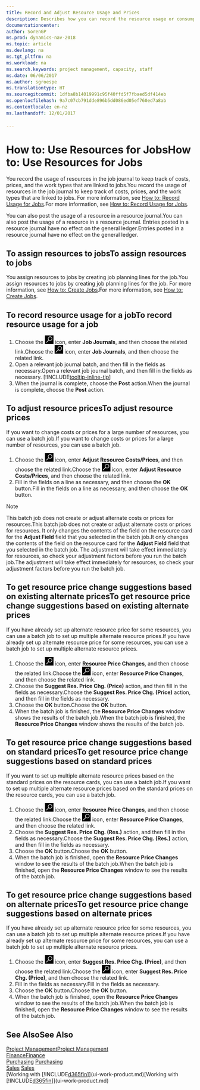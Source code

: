 ```yaml
---
title: Record and Adjust Resource Usage and Prices
description: Describes how you can record the resource usage or consumption associated with a job, to keep track and manage costs, prices, and work types.
documentationcenter: 
author: SorenGP
ms.prod: dynamics-nav-2018
ms.topic: article
ms.devlang: na
ms.tgt_pltfrm: na
ms.workload: na
ms.search.keywords: project management, capacity, staff
ms.date: 06/06/2017
ms.author: sgroespe
ms.translationtype: HT
ms.sourcegitcommit: 1dfba8b14019991c95f40ffd5f7fbaed5df414eb
ms.openlocfilehash: 9a7c07cb791dde896b5dd086ed05ef760ed7a8ab
ms.contentlocale: en-nz
ms.lasthandoff: 12/01/2017

---
```

# <a name="how-to-use-resources-for-jobs"></a><span data-ttu-id="3e904-103">How to: Use Resources for Jobs</span><span class="sxs-lookup"><span data-stu-id="3e904-103">How to: Use Resources for Jobs</span></span>
<span data-ttu-id="3e904-104">You record the usage of resources in the job journal to keep track of costs, prices, and the work types that are linked to jobs.</span><span class="sxs-lookup"><span data-stu-id="3e904-104">You record the usage of resources in the job journal to keep track of costs, prices, and the work types that are linked to jobs.</span></span> <span data-ttu-id="3e904-105">For more information, see [How to: Record Usage for Jobs](projects-how-record-job-usage.md).</span><span class="sxs-lookup"><span data-stu-id="3e904-105">For more information, see [How to: Record Usage for Jobs](projects-how-record-job-usage.md).</span></span>

<span data-ttu-id="3e904-106">You can also post the usage of a resource in a resource journal.</span><span class="sxs-lookup"><span data-stu-id="3e904-106">You can also post the usage of a resource in a resource journal.</span></span> <span data-ttu-id="3e904-107">Entries posted in a resource journal have no effect on the general ledger.</span><span class="sxs-lookup"><span data-stu-id="3e904-107">Entries posted in a resource journal have no effect on the general ledger.</span></span>

## <a name="to-assign-resources-to-jobs"></a><span data-ttu-id="3e904-108">To assign resources to jobs</span><span class="sxs-lookup"><span data-stu-id="3e904-108">To assign resources to jobs</span></span>
<span data-ttu-id="3e904-109">You assign resources to jobs by creating job planning lines for the job.</span><span class="sxs-lookup"><span data-stu-id="3e904-109">You assign resources to jobs by creating job planning lines for the job.</span></span> <span data-ttu-id="3e904-110">For more information, see [How to: Create Jobs](projects-how-create-jobs.md).</span><span class="sxs-lookup"><span data-stu-id="3e904-110">For more information, see [How to: Create Jobs](projects-how-create-jobs.md).</span></span>

## <a name="to-record-resource-usage-for-a-job"></a><span data-ttu-id="3e904-111">To record resource usage for a job</span><span class="sxs-lookup"><span data-stu-id="3e904-111">To record resource usage for a job</span></span>
1. <span data-ttu-id="3e904-112">Choose the ![Search for Page or Report](media/ui-search/search_small.png "Search for Page or Report icon") icon, enter **Job Journals**, and then choose the related link.</span><span class="sxs-lookup"><span data-stu-id="3e904-112">Choose the ![Search for Page or Report](media/ui-search/search_small.png "Search for Page or Report icon") icon, enter **Job Journals**, and then choose the related link.</span></span>
2. <span data-ttu-id="3e904-113">Open a relevant job journal batch, and then fill in the fields as necessary.</span><span class="sxs-lookup"><span data-stu-id="3e904-113">Open a relevant job journal batch, and then fill in the fields as necessary.</span></span> [!INCLUDE[tooltip-inline-tip](includes/tooltip-inline-tip_md.md)]
3. <span data-ttu-id="3e904-114">When the journal is complete, choose the **Post** action.</span><span class="sxs-lookup"><span data-stu-id="3e904-114">When the journal is complete, choose the **Post** action.</span></span>

## <a name="to-adjust-resource-prices"></a><span data-ttu-id="3e904-115">To adjust resource prices</span><span class="sxs-lookup"><span data-stu-id="3e904-115">To adjust resource prices</span></span>
<span data-ttu-id="3e904-116">If you want to change costs or prices for a large number of resources, you can use a batch job.</span><span class="sxs-lookup"><span data-stu-id="3e904-116">If you want to change costs or prices for a large number of resources, you can use a batch job.</span></span>  

1. <span data-ttu-id="3e904-117">Choose the ![Search for Page or Report](media/ui-search/search_small.png "Search for Page or Report icon") icon, enter **Adjust Resource Costs/Prices**, and then choose the related link.</span><span class="sxs-lookup"><span data-stu-id="3e904-117">Choose the ![Search for Page or Report](media/ui-search/search_small.png "Search for Page or Report icon") icon, enter **Adjust Resource Costs/Prices**, and then choose the related link.</span></span>
2. <span data-ttu-id="3e904-118">Fill in the fields on a line as necessary, and then choose the **OK** button.</span><span class="sxs-lookup"><span data-stu-id="3e904-118">Fill in the fields on a line as necessary, and then choose the **OK** button.</span></span>

> [!NOTE]  
>   <span data-ttu-id="3e904-119">This batch job does not create or adjust alternate costs or prices for resources.</span><span class="sxs-lookup"><span data-stu-id="3e904-119">This batch job does not create or adjust alternate costs or prices for resources.</span></span> <span data-ttu-id="3e904-120">It only changes the contents of the field on the resource card for the **Adjust Field** field that you selected in the batch job.</span><span class="sxs-lookup"><span data-stu-id="3e904-120">It only changes the contents of the field on the resource card for the **Adjust Field** field that you selected in the batch job.</span></span> <span data-ttu-id="3e904-121">The adjustment will take effect immediately for resources, so check your adjustment factors before you run the batch job.</span><span class="sxs-lookup"><span data-stu-id="3e904-121">The adjustment will take effect immediately for resources, so check your adjustment factors before you run the batch job.</span></span>

## <a name="to-get-resource-price-change-suggestions-based-on-existing-alternate-prices"></a><span data-ttu-id="3e904-122">To get resource price change suggestions based on existing alternate prices</span><span class="sxs-lookup"><span data-stu-id="3e904-122">To get resource price change suggestions based on existing alternate prices</span></span>
<span data-ttu-id="3e904-123">If you have already set up alternate resource price for some resources, you can use a batch job to set up multiple alternate resource prices.</span><span class="sxs-lookup"><span data-stu-id="3e904-123">If you have already set up alternate resource price for some resources, you can use a batch job to set up multiple alternate resource prices.</span></span>

1. <span data-ttu-id="3e904-124">Choose the ![Search for Page or Report](media/ui-search/search_small.png "Search for Page or Report icon") icon, enter **Resource Price Changes**, and then choose the related link.</span><span class="sxs-lookup"><span data-stu-id="3e904-124">Choose the ![Search for Page or Report](media/ui-search/search_small.png "Search for Page or Report icon") icon, enter **Resource Price Changes**, and then choose the related link.</span></span>
2. <span data-ttu-id="3e904-125">Choose the **Suggest Res. Price Chg. (Price)** action, and then fill in the fields as necessary.</span><span class="sxs-lookup"><span data-stu-id="3e904-125">Choose the **Suggest Res. Price Chg. (Price)** action, and then fill in the fields as necessary.</span></span>
3. <span data-ttu-id="3e904-126">Choose the **OK** button.</span><span class="sxs-lookup"><span data-stu-id="3e904-126">Choose the **OK** button.</span></span>  
4. <span data-ttu-id="3e904-127">When the batch job is finished, the **Resource Price Changes** window shows the results of the batch job.</span><span class="sxs-lookup"><span data-stu-id="3e904-127">When the batch job is finished, the **Resource Price Changes** window shows the results of the batch job.</span></span>

## <a name="to-get-resource-price-change-suggestions-based-on-standard-prices"></a><span data-ttu-id="3e904-128">To get resource price change suggestions based on standard prices</span><span class="sxs-lookup"><span data-stu-id="3e904-128">To get resource price change suggestions based on standard prices</span></span>
<span data-ttu-id="3e904-129">If you want to set up multiple alternate resource prices based on the standard prices on the resource cards, you can use a batch job.</span><span class="sxs-lookup"><span data-stu-id="3e904-129">If you want to set up multiple alternate resource prices based on the standard prices on the resource cards, you can use a batch job.</span></span>  

1. <span data-ttu-id="3e904-130">Choose the ![Search for Page or Report](media/ui-search/search_small.png "Search for Page or Report icon") icon, enter **Resource Price Changes**, and then choose the related link.</span><span class="sxs-lookup"><span data-stu-id="3e904-130">Choose the ![Search for Page or Report](media/ui-search/search_small.png "Search for Page or Report icon") icon, enter **Resource Price Changes**, and then choose the related link.</span></span>
2. <span data-ttu-id="3e904-131">Choose the **Suggest Res. Price Chg. (Res.)** action, and then fill in the fields as necessary.</span><span class="sxs-lookup"><span data-stu-id="3e904-131">Choose the **Suggest Res. Price Chg. (Res.)** action, and then fill in the fields as necessary.</span></span>  
3. <span data-ttu-id="3e904-132">Choose the **OK** button.</span><span class="sxs-lookup"><span data-stu-id="3e904-132">Choose the **OK** button.</span></span>  
4. <span data-ttu-id="3e904-133">When the batch job is finished, open the **Resource Price Changes** window to see the results of the batch job.</span><span class="sxs-lookup"><span data-stu-id="3e904-133">When the batch job is finished, open the **Resource Price Changes** window to see the results of the batch job.</span></span>

## <a name="to-get-resource-price-change-suggestions-based-on-alternate-prices"></a><span data-ttu-id="3e904-134">To get resource price change suggestions based on alternate prices</span><span class="sxs-lookup"><span data-stu-id="3e904-134">To get resource price change suggestions based on alternate prices</span></span>
<span data-ttu-id="3e904-135">If you have already set up alternate resource price for some resources, you can use a batch job to set up multiple alternate resource prices.</span><span class="sxs-lookup"><span data-stu-id="3e904-135">If you have already set up alternate resource price for some resources, you can use a batch job to set up multiple alternate resource prices.</span></span>

1. <span data-ttu-id="3e904-136">Choose the ![Search for Page or Report](media/ui-search/search_small.png "Search for Page or Report icon") icon, enter **Suggest Res. Price Chg. (Price)**, and then choose the related link.</span><span class="sxs-lookup"><span data-stu-id="3e904-136">Choose the ![Search for Page or Report](media/ui-search/search_small.png "Search for Page or Report icon") icon, enter **Suggest Res. Price Chg. (Price)**, and then choose the related link.</span></span>  
2. <span data-ttu-id="3e904-137">Fill in the fields as necessary.</span><span class="sxs-lookup"><span data-stu-id="3e904-137">Fill in the fields as necessary.</span></span>
3. <span data-ttu-id="3e904-138">Choose the **OK** button.</span><span class="sxs-lookup"><span data-stu-id="3e904-138">Choose the **OK** button.</span></span>  
4. <span data-ttu-id="3e904-139">When the batch job is finished, open the **Resource Price Changes** window to see the results of the batch job.</span><span class="sxs-lookup"><span data-stu-id="3e904-139">When the batch job is finished, open the **Resource Price Changes** window to see the results of the batch job.</span></span>

## <a name="see-also"></a><span data-ttu-id="3e904-140">See Also</span><span class="sxs-lookup"><span data-stu-id="3e904-140">See Also</span></span>
[<span data-ttu-id="3e904-141">Project Management</span><span class="sxs-lookup"><span data-stu-id="3e904-141">Project Management</span></span>](projects-manage-projects.md)  
[<span data-ttu-id="3e904-142">Finance</span><span class="sxs-lookup"><span data-stu-id="3e904-142">Finance</span></span>](finance.md)  
<span data-ttu-id="3e904-143">[Purchasing](purchasing-manage-purchasing.md)       </span><span class="sxs-lookup"><span data-stu-id="3e904-143">[Purchasing](purchasing-manage-purchasing.md)       </span></span>  
<span data-ttu-id="3e904-144">[Sales](sales-manage-sales.md)   </span><span class="sxs-lookup"><span data-stu-id="3e904-144">[Sales](sales-manage-sales.md)   </span></span>  
<span data-ttu-id="3e904-145">[Working with [!INCLUDE[d365fin](includes/d365fin_md.md)]](ui-work-product.md)</span><span class="sxs-lookup"><span data-stu-id="3e904-145">[Working with [!INCLUDE[d365fin](includes/d365fin_md.md)]](ui-work-product.md)</span></span>  

